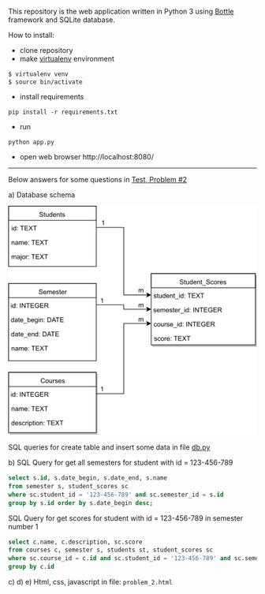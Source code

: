 This repository is the web application written in Python 3 using [Bottle](http://bottlepy.org/docs/dev/index.html) framework and SQLite database.

How to install:
- clone repository
- make [virtualenv](https://virtualenv.pypa.io/en/latest/) environment
```
$ virtualenv venv
$ source bin/activate 
```
- install requirements
```
pip install -r requirements.txt
```
- run
```
python app.py
```
- open web browser http://localhost:8080/

---
Below answers for some questions in [Test, Problem #2](https://docs.google.com/document/d/1g21iOerEXatdjdLZt8USag_1O6gSZcabjbv66rOCaLg/edit)

a) Database schema

![Database schema](images/diagram.png?raw=true "Database schema")

SQL queries for create table and insert some data in file [db.py](db.py)

b) SQL Query for get all semesters for student with id = 123-456-789
```sql
select s.id, s.date_begin, s.date_end, s.name
from semester s, student_scores sc
where sc.student_id = '123-456-789' and sc.semester_id = s.id 
group by s.id order by s.date_begin desc;
```
SQL Query for get scores for student with id = 123-456-789 in semester number 1
```sql
select c.name, c.description, sc.score
from courses c, semester s, students st, student_scores sc
where sc.course_id = c.id and sc.student_id = '123-456-789' and sc.semester_id = 1 
group by c.id
```

c) d) e) Html, css, javascript in file: `problem_2.html`